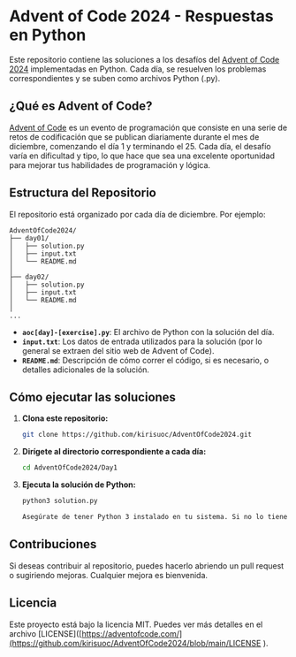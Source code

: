 # Advent of Code 2024 - Respuestas en Python

Este repositorio contiene las soluciones a los desafíos del [Advent of Code 2024](https://adventofcode.com/2024) implementadas en Python. Cada día, se resuelven los problemas correspondientes y se suben como archivos Python (.py).

## ¿Qué es Advent of Code?

[Advent of Code](https://adventofcode.com/) es un evento de programación que consiste en una serie de retos de codificación que se publican diariamente durante el mes de diciembre, comenzando el día 1 y terminando el 25. Cada día, el desafío varía en dificultad y tipo, lo que hace que sea una excelente oportunidad para mejorar tus habilidades de programación y lógica.

## Estructura del Repositorio

El repositorio está organizado por cada día de diciembre. Por ejemplo:
```
AdventOfCode2024/
├── day01/
│   ├── solution.py
│   ├── input.txt
│   └── README.md
│
├── day02/
│   ├── solution.py
│   ├── input.txt
│   └── README.md
│
...
```

- **`aoc[day]-[exercise].py`**: El archivo de Python con la solución del día.
- **`input.txt`**: Los datos de entrada utilizados para la solución (por lo general se extraen del sitio web de Advent of Code).
- **`README.md`**: Descripción de cómo correr el código, si es necesario, o detalles adicionales de la solución.

## Cómo ejecutar las soluciones

1. **Clona este repositorio:**
   
   ```bash
   git clone https://github.com/kirisuoc/AdventOfCode2024.git

2. **Dirígete al directorio correspondiente a cada día:**
   
   ```bash
   cd AdventOfCode2024/Day1

3. **Ejecuta la solución de Python:**
   
   ```bash
   python3 solution.py

   Asegúrate de tener Python 3 instalado en tu sistema. Si no lo tienes, puedes descargarlo desde python.org.

## Contribuciones
Si deseas contribuir al repositorio, puedes hacerlo abriendo un pull request o sugiriendo mejoras. Cualquier mejora es bienvenida.

## Licencia
Este proyecto está bajo la licencia MIT. Puedes ver más detalles en el archivo [LICENSE]([https://adventofcode.com/](https://github.com/kirisuoc/AdventOfCode2024/blob/main/LICENSE
).



